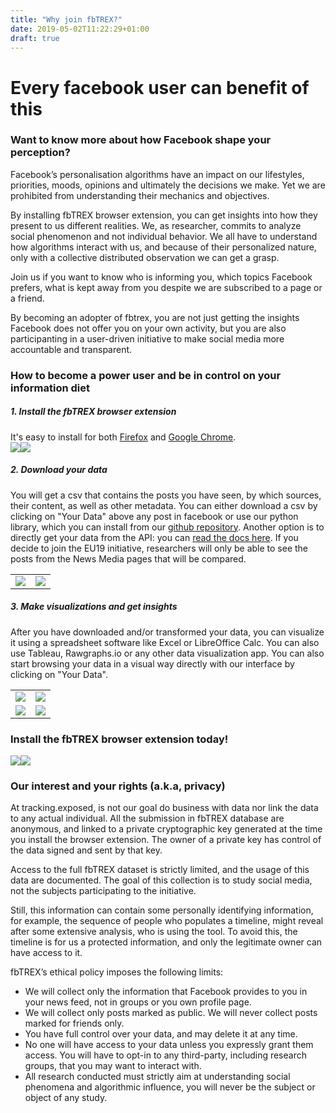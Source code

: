 ```yaml
---
title: "Why join fbTREX?"
date: 2019-05-02T11:22:29+01:00
draft: true
---
```

# Every facebook user can benefit of this
### Want to know more about how Facebook shape your perception?

Facebook’s personalisation algorithms have an impact on our lifestyles, priorities, moods, opinions and ultimately the decisions we make. Yet we are prohibited from understanding their mechanics and objectives. 

By installing fbTREX browser extension, you can get insights into how they present to us different realities. We, as researcher, commits to analyze social phenomenon and not individual behavior. We all have to understand how algorithms interact with us, and because of their personalized nature, only with a collective distributed observation we can get a grasp. 

Join us if you want to know who is informing you, which topics Facebook prefers, what is kept away from you despite we are subscribed to a page or a friend.

By becoming an adopter of fbtrex, you are not just getting the insights Facebook does not offer you on your own activity, but you are also participanting in a user-driven initiative to make social media more accountable and transparent.

### How to become a power user and be in control on your information diet

##### 1. Install the fbTREX browser extension

It's easy to install for both [Firefox](https://addons.mozilla.org/en-US/firefox/addon/facebook-tracking-exposed/) and [Google Chrome](https://chrome.google.com/webstore/detail/facebooktrackingexposed/fnknflppefckhjhecbfigfhlcbmcnmmi).<br>
<a target="_blank" href="https://addons.mozilla.org/en-US/firefox/addon/facebook-tracking-exposed/"><img src="https://facebook.tracking.exposed/images/AMO-button_1.png"></a><a target="_blank" href="https://chrome.google.com/webstore/detail/facebooktrackingexposed/fnknflppefckhjhecbfigfhlcbmcnmmi"><img src="https://facebook.tracking.exposed/images/ChromeWebStore_Badge_v2_206x58.png"></a>

##### 2. Download your data

You will get a csv that contains the posts you have seen, by which sources, their content, as well as other metadata. You can either download a csv by clicking on "Your Data" above any post in facebook or use our python library, which you can install from our [github repository](https://github.com/tracking-exposed/dashboard). Another option is to directly get your data from the API: you can [read the docs here](https://github.com/tracking-exposed/eu19/blob/master/texts-wip/api.md).
If you decide to join the EU19 initiative, researchers will only be able to see the posts from the News Media pages that will be compared.


<table><tr><td><img src="https://user-images.githubusercontent.com/40333748/57098627-dadcee00-6d1a-11e9-8512-a2cfa48271e2.png"></td><td><img src="https://user-images.githubusercontent.com/40333748/57107827-63668900-6d31-11e9-89c7-e5ea0f9acf3c.png"></td></tr></table>
  

##### 3. Make visualizations and get insights

After you have downloaded and/or transformed your data, you can visualize it using a spreadsheet software like Excel or LibreOffice Calc. You can also use Tableau, Rawgraphs.io or any other data visualization app. You can also start browsing your data in a visual way directly with our interface by clicking on "Your Data".

<table><tr><td><img src="https://user-images.githubusercontent.com/40333748/57097671-9f412480-6d18-11e9-8edd-ee027d4bceaf.png"></td><td><img src="https://user-images.githubusercontent.com/40333748/57097644-8a649100-6d18-11e9-9ec5-777527d90ca0.png"></td></tr><tr><td><img src="https://user-images.githubusercontent.com/40333748/57097704-b3852180-6d18-11e9-84f1-590c59a17ba5.png"></td><td><img src="https://user-images.githubusercontent.com/40333748/57106209-18e30d80-6d2d-11e9-80fe-7a5c94f29ddc.png"></td></tr></table>


### Install the fbTREX browser extension today!

<a target="_blank" href="https://addons.mozilla.org/en-US/firefox/addon/facebook-tracking-exposed/"><img src="https://facebook.tracking.exposed/images/AMO-button_1.png"></a><a target="_blank" href="https://chrome.google.com/webstore/detail/facebooktrackingexposed/fnknflppefckhjhecbfigfhlcbmcnmmi"><img src="https://facebook.tracking.exposed/images/ChromeWebStore_Badge_v2_206x58.png"></a>


### Our interest and your rights (a.k.a, privacy)

At tracking.exposed, is not our goal do business with data nor link the data to any actual individual. All the submission in fbTREX database are anonymous, and linked to a private cryptographic key generated at the time you install the browser extension. The owner of a private key has control of the data signed and sent by that key.

Access to the full fbTREX dataset is strictly limited, and the usage of this data are documented. The goal of this collection is to study social media, not the subjects participating to the initiative.

Still, this information can contain some personally identifying information, for example, the sequence of people who populates a timeline, might reveal after some extensive analysis, who is using the tool. To avoid this, the timeline is for us a protected information, and only the legitimate owner can have access to it.

fbTREX’s ethical policy imposes the following limits:

  * We will collect only the information that Facebook provides to you in your news feed, not in groups or you own profile page.
  * We will collect only posts marked as public. We will never collect posts marked for friends only.
  * You have full control over your data, and may delete it at any time.
  * No one will have access to your data unless you expressly grant them access. You will have to opt-in to any third-party, including research groups, that you may want to interact with.
  * All research conducted must strictly aim at understanding social phenomena and algorithmic influence, you will never be the subject or object of any study.
